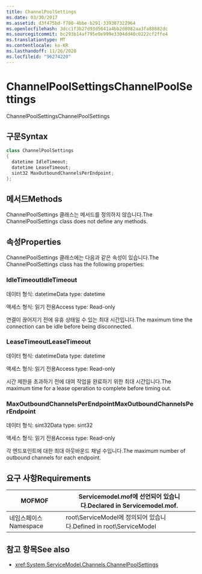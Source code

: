 ```yaml
---
title: ChannelPoolSettings
ms.date: 03/30/2017
ms.assetid: d3f475bd-f780-4bbe-b291-339387322964
ms.openlocfilehash: 3dcc1f3b27d93d5641a4bb2d8082aa3fa88882dc
ms.sourcegitcommit: bc293b14af795e0e999e3304dd40c0222cf2ffe4
ms.translationtype: MT
ms.contentlocale: ko-KR
ms.lasthandoff: 11/26/2020
ms.locfileid: "96274220"
---
```

# <a name="channelpoolsettings"></a><span data-ttu-id="30a8b-102">ChannelPoolSettings</span><span class="sxs-lookup"><span data-stu-id="30a8b-102">ChannelPoolSettings</span></span>

<span data-ttu-id="30a8b-103">ChannelPoolSettings</span><span class="sxs-lookup"><span data-stu-id="30a8b-103">ChannelPoolSettings</span></span>  
  
## <a name="syntax"></a><span data-ttu-id="30a8b-104">구문</span><span class="sxs-lookup"><span data-stu-id="30a8b-104">Syntax</span></span>  
  
```csharp
class ChannelPoolSettings  
{  
  datetime IdleTimeout;  
  datetime LeaseTimeout;  
  sint32 MaxOutboundChannelsPerEndpoint;  
};  
```  
  
## <a name="methods"></a><span data-ttu-id="30a8b-105">메서드</span><span class="sxs-lookup"><span data-stu-id="30a8b-105">Methods</span></span>  

 <span data-ttu-id="30a8b-106">ChannelPoolSettings 클래스는 메서드를 정의하지 않습니다.</span><span class="sxs-lookup"><span data-stu-id="30a8b-106">The ChannelPoolSettings class does not define any methods.</span></span>  
  
## <a name="properties"></a><span data-ttu-id="30a8b-107">속성</span><span class="sxs-lookup"><span data-stu-id="30a8b-107">Properties</span></span>  

 <span data-ttu-id="30a8b-108">ChannelPoolSettings 클래스에는 다음과 같은 속성이 있습니다.</span><span class="sxs-lookup"><span data-stu-id="30a8b-108">The ChannelPoolSettings class has the following properties:</span></span>  
  
### <a name="idletimeout"></a><span data-ttu-id="30a8b-109">IdleTimeout</span><span class="sxs-lookup"><span data-stu-id="30a8b-109">IdleTimeout</span></span>  

 <span data-ttu-id="30a8b-110">데이터 형식: datetime</span><span class="sxs-lookup"><span data-stu-id="30a8b-110">Data type: datetime</span></span>  
  
 <span data-ttu-id="30a8b-111">액세스 형식: 읽기 전용</span><span class="sxs-lookup"><span data-stu-id="30a8b-111">Access type: Read-only</span></span>  
  
 <span data-ttu-id="30a8b-112">연결이 끊어지기 전에 유휴 상태일 수 있는 최대 시간입니다.</span><span class="sxs-lookup"><span data-stu-id="30a8b-112">The maximum time the connection can be idle before being disconnected.</span></span>  
  
### <a name="leasetimeout"></a><span data-ttu-id="30a8b-113">LeaseTimeout</span><span class="sxs-lookup"><span data-stu-id="30a8b-113">LeaseTimeout</span></span>  

 <span data-ttu-id="30a8b-114">데이터 형식: datetime</span><span class="sxs-lookup"><span data-stu-id="30a8b-114">Data type: datetime</span></span>  
  
 <span data-ttu-id="30a8b-115">액세스 형식: 읽기 전용</span><span class="sxs-lookup"><span data-stu-id="30a8b-115">Access type: Read-only</span></span>  
  
 <span data-ttu-id="30a8b-116">시간 제한을 초과하기 전에 대여 작업을 완료하기 위한 최대 시간입니다.</span><span class="sxs-lookup"><span data-stu-id="30a8b-116">The maximum time for a lease operation to complete before timing out.</span></span>  
  
### <a name="maxoutboundchannelsperendpoint"></a><span data-ttu-id="30a8b-117">MaxOutboundChannelsPerEndpoint</span><span class="sxs-lookup"><span data-stu-id="30a8b-117">MaxOutboundChannelsPerEndpoint</span></span>  

 <span data-ttu-id="30a8b-118">데이터 형식: sint32</span><span class="sxs-lookup"><span data-stu-id="30a8b-118">Data type: sint32</span></span>  
  
 <span data-ttu-id="30a8b-119">액세스 형식: 읽기 전용</span><span class="sxs-lookup"><span data-stu-id="30a8b-119">Access type: Read-only</span></span>  
  
 <span data-ttu-id="30a8b-120">각 엔드포인트에 대한 최대 아웃바운드 채널 수입니다.</span><span class="sxs-lookup"><span data-stu-id="30a8b-120">The maximum number of outbound channels for each endpoint.</span></span>  
  
## <a name="requirements"></a><span data-ttu-id="30a8b-121">요구 사항</span><span class="sxs-lookup"><span data-stu-id="30a8b-121">Requirements</span></span>  
  
|<span data-ttu-id="30a8b-122">MOF</span><span class="sxs-lookup"><span data-stu-id="30a8b-122">MOF</span></span>|<span data-ttu-id="30a8b-123">Servicemodel.mof에 선언되어 있습니다.</span><span class="sxs-lookup"><span data-stu-id="30a8b-123">Declared in Servicemodel.mof.</span></span>|  
|---------|-----------------------------------|  
|<span data-ttu-id="30a8b-124">네임스페이스</span><span class="sxs-lookup"><span data-stu-id="30a8b-124">Namespace</span></span>|<span data-ttu-id="30a8b-125">root\ServiceModel에 정의되어 있습니다.</span><span class="sxs-lookup"><span data-stu-id="30a8b-125">Defined in root\ServiceModel</span></span>|  
  
## <a name="see-also"></a><span data-ttu-id="30a8b-126">참고 항목</span><span class="sxs-lookup"><span data-stu-id="30a8b-126">See also</span></span>

- <xref:System.ServiceModel.Channels.ChannelPoolSettings>
